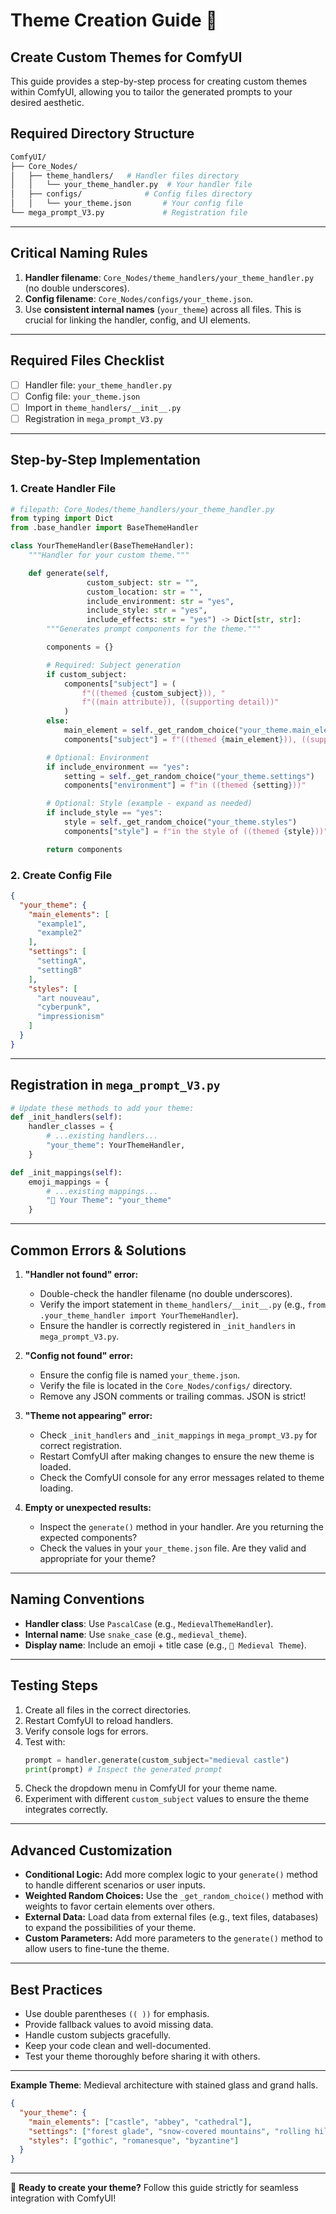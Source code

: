 # Theme Creation Guide 🎨

## Create Custom Themes for ComfyUI

This guide provides a step-by-step process for creating custom themes within ComfyUI, allowing you to tailor the generated prompts to your desired aesthetic.

## Required Directory Structure

```bash
ComfyUI/
├── Core_Nodes/
│   ├── theme_handlers/   # Handler files directory
│   │   └── your_theme_handler.py  # Your handler file
│   ├── configs/              # Config files directory
│   │   └── your_theme.json       # Your config file
└── mega_prompt_V3.py             # Registration file
```

---

## Critical Naming Rules

1. **Handler filename**: `Core_Nodes/theme_handlers/your_theme_handler.py` (no double underscores).
2. **Config filename**: `Core_Nodes/configs/your_theme.json`.
3. Use **consistent internal names** (`your_theme`) across all files.  This is crucial for linking the handler, config, and UI elements.

---

## Required Files Checklist

- [ ] Handler file: `your_theme_handler.py`
- [ ] Config file: `your_theme.json`
- [ ] Import in `theme_handlers/__init__.py`
- [ ] Registration in `mega_prompt_V3.py`

---

## Step-by-Step Implementation

### 1. Create Handler File

```python
# filepath: Core_Nodes/theme_handlers/your_theme_handler.py
from typing import Dict
from .base_handler import BaseThemeHandler

class YourThemeHandler(BaseThemeHandler):
    """Handler for your custom theme."""

    def generate(self,
                 custom_subject: str = "",
                 custom_location: str = "",
                 include_environment: str = "yes",
                 include_style: str = "yes",
                 include_effects: str = "yes") -> Dict[str, str]:
        """Generates prompt components for the theme."""

        components = {}

        # Required: Subject generation
        if custom_subject:
            components["subject"] = (
                f"((themed {custom_subject})), "
                f"((main attribute)), ((supporting detail))"
            )
        else:
            main_element = self._get_random_choice("your_theme.main_elements")
            components["subject"] = f"((themed {main_element})), ((supporting detail))"

        # Optional: Environment
        if include_environment == "yes":
            setting = self._get_random_choice("your_theme.settings")
            components["environment"] = f"in ((themed {setting}))"

        # Optional: Style (example - expand as needed)
        if include_style == "yes":
            style = self._get_random_choice("your_theme.styles")
            components["style"] = f"in the style of ((themed {style}))"

        return components
```

### 2. Create Config File

```json
{
  "your_theme": {
    "main_elements": [
      "example1",
      "example2"
    ],
    "settings": [
      "settingA",
      "settingB"
    ],
    "styles": [
      "art nouveau",
      "cyberpunk",
      "impressionism"
    ]
  }
}
```

---

## Registration in `mega_prompt_V3.py`

```python
# Update these methods to add your theme:
def _init_handlers(self):
    handler_classes = {
        # ...existing handlers...
        "your_theme": YourThemeHandler,
    }

def _init_mappings(self):
    emoji_mappings = {
        # ...existing mappings...
        "🎨 Your Theme": "your_theme"
    }
```

---

## Common Errors & Solutions

1. **"Handler not found" error:**
   - Double-check the handler filename (no double underscores).
   - Verify the import statement in `theme_handlers/__init__.py` (e.g., `from .your_theme_handler import YourThemeHandler`).
   - Ensure the handler is correctly registered in `_init_handlers` in `mega_prompt_V3.py`.

2. **"Config not found" error:**
   - Ensure the config file is named `your_theme.json`.
   - Verify the file is located in the `Core_Nodes/configs/` directory.
   - Remove any JSON comments or trailing commas.  JSON is strict!

3. **"Theme not appearing" error:**
   - Check `_init_handlers` and `_init_mappings` in `mega_prompt_V3.py` for correct registration.
   - Restart ComfyUI after making changes to ensure the new theme is loaded.
   - Check the ComfyUI console for any error messages related to theme loading.

4. **Empty or unexpected results:**
   - Inspect the `generate()` method in your handler.  Are you returning the expected components?
   - Check the values in your `your_theme.json` file.  Are they valid and appropriate for your theme?

---

## Naming Conventions

- **Handler class**: Use `PascalCase` (e.g., `MedievalThemeHandler`).
- **Internal name**: Use `snake_case` (e.g., `medieval_theme`).
- **Display name**: Include an emoji + title case (e.g., `🎨 Medieval Theme`).

---

## Testing Steps

1. Create all files in the correct directories.
2. Restart ComfyUI to reload handlers.
3. Verify console logs for errors.
4. Test with:
   ```python
   prompt = handler.generate(custom_subject="medieval castle")
   print(prompt) # Inspect the generated prompt
   ```
5. Check the dropdown menu in ComfyUI for your theme name.
6. Experiment with different `custom_subject` values to ensure the theme integrates correctly.

---

## Advanced Customization

* **Conditional Logic:**  Add more complex logic to your `generate()` method to handle different scenarios or user inputs.
* **Weighted Random Choices:**  Use the `_get_random_choice()` method with weights to favor certain elements over others.
* **External Data:**  Load data from external files (e.g., text files, databases) to expand the possibilities of your theme.
* **Custom Parameters:** Add more parameters to the `generate()` method to allow users to fine-tune the theme.

---

## Best Practices

- Use double parentheses `(( ))` for emphasis.
- Provide fallback values to avoid missing data.
- Handle custom subjects gracefully.
- Keep your code clean and well-documented.
- Test your theme thoroughly before sharing it with others.

---

**Example Theme**: Medieval architecture with stained glass and grand halls.

```json
{
  "your_theme": {
    "main_elements": ["castle", "abbey", "cathedral"],
    "settings": ["forest glade", "snow-covered mountains", "rolling hills"],
    "styles": ["gothic", "romanesque", "byzantine"]
  }
}
```

---

🚀 **Ready to create your theme?** Follow this guide strictly for seamless integration with ComfyUI!